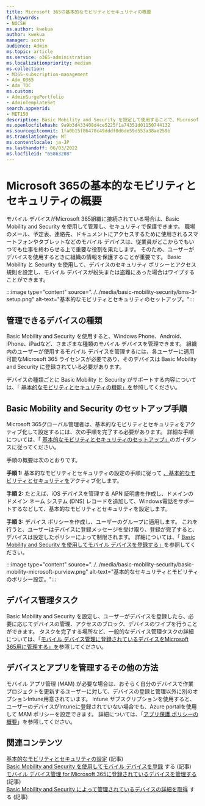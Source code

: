 ```yaml
---
title: Microsoft 365の基本的なモビリティとセキュリティの概要
f1.keywords:
- NOCSH
ms.author: kwekua
author: kwekua
manager: scotv
audience: Admin
ms.topic: article
ms.service: o365-administration
ms.localizationpriority: medium
ms.collection:
- M365-subscription-management
- Adm_O365
- Adm_TOC
ms.custom:
- AdminSurgePortfolio
- AdminTemplateSet
search.appverid:
- MET150
description: Basic Mobility and Security を設定して使用することで、Microsoft 365組織に接続されているモバイル デバイスを管理し、セキュリティで保護します。
ms.openlocfilehash: 9a9b3d433408d4ce5225f1a74351d01150744132
ms.sourcegitcommit: 1fa0b15f86470c49dddf0d6de59d553a38ae259b
ms.translationtype: MT
ms.contentlocale: ja-JP
ms.lasthandoff: 06/03/2022
ms.locfileid: "65863208"
---
```

# <a name="overview-of-basic-mobility-and-security-for-microsoft-365"></a>Microsoft 365の基本的なモビリティとセキュリティの概要

モバイル デバイスがMicrosoft 365組織に接続されている場合は、Basic Mobility and Security を使用して管理し、セキュリティで保護できます。 職場のメール、予定表、連絡先、ドキュメントにアクセスするために使用されるスマートフォンやタブレットなどのモバイル デバイスは、従業員がどこからでもいつでも仕事を終わらせる上で重要な役割を果たします。 そのため、ユーザーがデバイスを使用するときに組織の情報を保護することが重要です。 Basic Mobility と Security を使用して、デバイスのセキュリティ ポリシーとアクセス規則を設定し、モバイル デバイスが紛失または盗難にあった場合はワイプすることができます。

:::image type="content" source="../../media/basic-mobility-security/bms-3-setup.png" alt-text="基本的なモビリティとセキュリティのセットアップ。":::

## <a name="what-types-of-devices-can-you-manage"></a>管理できるデバイスの種類

Basic Mobility and Security を使用すると、Windows Phone、Android、iPhone、iPadなど、さまざまな種類のモバイル デバイスを管理できます。 組織内のユーザーが使用するモバイル デバイスを管理するには、各ユーザーに適用可能なMicrosoft 365 ライセンスが必要であり、そのデバイスは Basic Mobility and Security に登録されている必要があります。

デバイスの種類ごとに Basic Mobility と Security がサポートする内容については、「 [基本的なモビリティとセキュリティの機能」を](capabilities.md)参照してください。

## <a name="setup-steps-for-basic-mobility-and-security"></a>Basic Mobility and Security のセットアップ手順

Microsoft 365グローバル管理者は、基本的なモビリティとセキュリティをアクティブ化して設定するには、次の手順を完了する必要があります。 詳細な手順については、「 [基本的なモビリティとセキュリティのセットアップ」](set-up.md)のガイダンスに従ってください。 

手順の概要は次のとおりです。

**手順 1:** 基本的なモビリティとセキュリティの設定の手順に従って [、基本的なモビリティとセキュリティを](set-up.md)アクティブ化します。

**手順 2:** たとえば、iOS デバイスを管理する APN 証明書を作成し、ドメインのドメイン ネーム システム (DNS) レコードを追加して、Windows電話をサポートするなどして、基本的なモビリティとセキュリティを設定します。

**手順 3:** デバイス ポリシーを作成し、ユーザーのグループに適用します。 これを行うと、ユーザーはデバイスに登録メッセージを受け取り、登録が完了すると、デバイスは設定したポリシーによって制限されます。 詳細については、「 [Basic Mobility and Security を使用してモバイル デバイスを登録する」](enroll-your-mobile-device.md)を参照してください。 

:::image type="content" source="../../media/basic-mobility-security/basic-mobility-microsoft-purview.png" alt-text="基本的なセキュリティとモビリティのポリシー設定。":::

## <a name="device-management-tasks"></a>デバイス管理タスク

Basic Mobility and Security を設定し、ユーザーがデバイスを登録したら、必要に応じてデバイスの管理、アクセスのブロック、デバイスのワイプを行うことができます。 タスクを完了する場所など、一般的なデバイス管理タスクの詳細については、「[モバイル デバイス管理に登録されているデバイスをMicrosoft 365用に管理する」を](manage-enrolled-devices.md)参照してください。

## <a name="other-ways-to-manage-devices-and-apps"></a>デバイスとアプリを管理するその他の方法

モバイル アプリ管理 (MAM) が必要な場合は、おそらく自分のデバイスで作業プロジェクトを更新するユーザーに対して、デバイスの登録と管理以外に別のオプションIntune用意されています。 Intune サブスクリプションを使用すると、ユーザーのデバイスがIntuneに登録されていない場合でも、Azure portalを使用して MAM ポリシーを設定できます。 詳細については、「[アプリ保護 ポリシーの概要](/mem/intune/apps/app-protection-policy)」を参照してください。

## <a name="related-content"></a>関連コンテンツ

[基本的なモビリティとセキュリティの設定](set-up.md) (記事)\
[Basic Mobility and Security を使用してモバイル デバイスを登録](enroll-your-mobile-device.md) する (記事)\
[モバイル デバイス管理 for Microsoft 365に登録されているデバイスを管理する](manage-enrolled-devices.md) (記事)\
[Basic Mobility and Security によって管理されているデバイスの詳細を取得](get-details-about-managed-devices.md) する (記事)